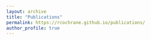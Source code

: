 ```yaml
---
layout: archive
title: "Publications"
permalink: https://rcochrane.github.io/publications/
author_profile: true
---
```

